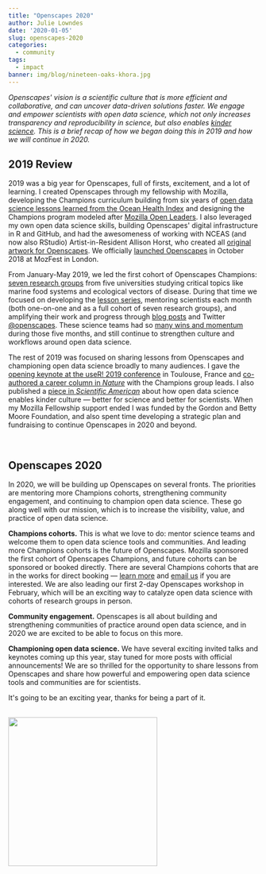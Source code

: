 ```yaml
---
title: "Openscapes 2020"
author: Julie Lowndes
date: '2020-01-05'
slug: openscapes-2020
categories:
  - community
tags:
  - impact
banner: img/blog/nineteen-oaks-khora.jpg
---
```


*Openscapes' vision is a scientific culture that is more efficient and collaborative, and can uncover data-driven solutions faster. We engage and empower scientists with open data science, which not only increases transparency and reproducibility in science, but also enables [kinder science](https://blogs.scientificamerican.com/observations/open-software-means-kinder-science/). This is a brief recap of how we began doing this in 2019 and how we will continue in 2020.*

<!---We help grow communities of practice around environmental open data science, in part through mentoring early career researchers in leadership roles. --->


## 2019 Review

2019 was a big year for Openscapes, full of firsts, excitement, and a lot of learning. I created Openscapes through my fellowship with Mozilla, developing the Champions curriculum building from six years of [open data science lessons learned from the Ocean Health Index](https://www.nature.com/articles/s41559-017-0160) and designing the Champions program modeled after [Mozilla Open Leaders](https://foundation.mozilla.org/en/opportunity/mozilla-open-leaders/). I also leveraged my own open data science skills, building Openscapes' digital infrastructure in R and GitHub, and had the awesomeness of working with NCEAS (and now also RStudio) Artist-in-Resident Allison Horst, who created all [original artwork for Openscapes](/gallery). We officially [launched Openscapes](https://medium.com/read-write-participate/introducing-openscapes-2cf8ed3b69d2) in October 2018 at MozFest in London.

From January-May 2019, we led the first cohort of Openscapes Champions: [seven research groups](https://www.openscapes.org/cohorts/) from five universities studying critical topics like marine food systems and ecological vectors of disease. During that time we focused on developing the [lesson series](https://openscapes.github.io/series), mentoring scientists each month (both one-on-one and as a full cohort of seven research groups), and amplifying their work and progress through [blog posts](/categories/champions/) and Twitter [@openscapes](https://twitter.com/openscapes). These science teams had so [many wins and momentum](/blog/2019/06/12/wins-cohort1/) during those five months, and still continue to strengthen culture and workflows around open data science.

The rest of 2019 was focused on sharing lessons from Openscapes and championing open data science broadly to many audiences. I gave the [opening keynote at the useR! 2019 conference](blog/2019/08/22/user-keynote/) in Toulouse, France and [co-authored a career column in *Nature*](https://www.nature.com/articles/d41586-019-03335-4) with the Champions group leads. I also published a [piece in *Scientific American*](https://blogs.scientificamerican.com/observations/open-software-means-kinder-science/) about how open data science enables kinder culture — better for science and better for scientists. When my Mozilla Fellowship support ended I was funded by the Gordon and Betty Moore Foundation, and also spent time developing a strategic plan and fundraising to continue Openscapes in 2020 and beyond.

<br>

## Openscapes 2020

In 2020, we will be building up Openscapes on several fronts. The priorities are mentoring more Champions cohorts, strengthening community engagement, and continuing to champion open data science. These go along well with our mission, which is to increase the visibility, value, and practice of open data science. 

**Champions cohorts.** This is what we love to do: mentor science teams and welcome them to open data science tools and communities. And leading more Champions cohorts is the future of Openscapes. Mozilla sponsored the first cohort of Openscapes Champions, and future cohorts can be sponsored or booked directly. There are several Champions cohorts that are in the works for direct booking — [learn more](/champions/#process) and [email us](mailto:openscapes@nceas.ucsb.edu) if you are interested. We are also leading our first 2-day Openscapes workshop in February, which will be an exciting way to catalyze open data science with cohorts of research groups in person.

**Community engagement.** Openscapes is all about building and strengthening communities of practice around open data science, and in 2020 we are excited to be able to focus on this more. 

**Championing open data science.** We have several exciting invited talks and keynotes coming up this year, stay tuned for more posts with official announcements! We are so thrilled for the opportunity to share lessons from Openscapes and share how powerful and empowering open data science tools and communities are for scientists. 

It's going to be an exciting year, thanks for being a part of it. 

<br> 

<img src="/img/blog/nineteen-oaks-khora.jpg" width="300px">
